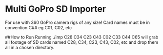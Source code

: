 # Multi GoPro SD Importer
For use with 360 GoPro camera rigs of any size! Card names must be in convention C## eg C01, C02, etc

##How to Run
Running ./imp C28 C34 C23 C43 C02 C33 C44 C65 will grab all footage of SD cards named C28, C34, C23, C43, C02, etc and drop them all in a chosen directory.
